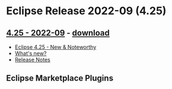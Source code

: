
# Eclipse Release 2022-09 (4.25)



## [4.25 - 2022-09](https://help.eclipse.org/2022-09/index.jsp) - [download](https://www.eclipse.org/eclipseide/2022-09/)
- [Eclipse 4.25 - New & Noteworthy](https://www.eclipse.org/eclipse/news/4.25/)
- [What's new?](https://help.eclipse.org/2022-09/index.jsp)
- [Release Notes](https://www.eclipse.org/eclipse/development/readme_eclipse_4.25.php)



## Eclipse Marketplace Plugins



